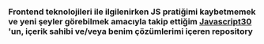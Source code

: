 ### Frontend teknolojileri ile ilgilenirken JS pratiğimi kaybetmemek ve yeni şeyler görebilmek amacıyla takip ettiğim [Javascript30](https://www.JavaScript30.com) 'un, içerik sahibi ve/veya benim çözümlerimi içeren repository
